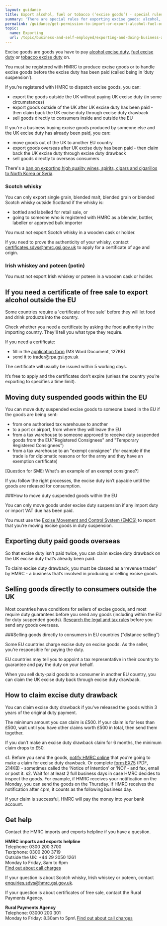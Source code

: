 ```yaml
---
layout: guidance
title: Export alcohol, fuel or tobacco (‘excise goods’) - special rules
summary: 'There are special rules for exporting excise goods: alcohol, fuel or tobacco.'
permalink: /guidance/get-permission-to-import-or-export-alcohol-fuel-or-tobacco-excise-goods.html
topic:
  name: Exporting
  url: /topic/business-and-self-employed/exporting-and-doing-business-abroad.html
---
```


Excise goods are goods you have to pay [alcohol excise duty](https://govuk-import-export.herokuapp.com/topic/business-tax/alcohol-duties), [fuel excise duty](https://govuk-import-export.herokuapp.com/topic/business-tax/fuel-duty) or [tobacco excise duty](https://govuk-import-export.herokuapp.com/topic/business-tax/tobacco-products-duty) on.


You must be registered with HMRC to produce excise goods or to handle excise goods before the excise duty has been paid (called being in ‘duty suspension’).


If you’re registered with HMRC to dispatch excise goods, you can:


- export the goods outside the UK without paying UK excise duty (in some circumstances)
- export goods outside of the UK  after UK excise duty has been paid - then claim back the UK excise duty through excise duty drawback
- sell goods directly to consumers inside and outside the EU


If you're a business buying excise goods produced by someone else and the UK excise duty has already been paid, you can:


- move goods out of the UK to another EU country
- export goods overseas after UK excise duty has been paid - then claim back the UK excise duty through excise duty drawback
- sell goods directly to overseas consumers


There's a [ban on exporting high quality wines, spirits, cigars and cigarillos to North Korea or Syria](/guidance/exporting-luxury-goods-north-korea.html).


### Scotch whisky


You can only export single grain, blended malt, blended grain or blended Scotch whisky outside Scotland if the whisky is:


- bottled and labelled for retail sale, or
- going to someone who is registered with HMRC as a blender, bottler, labeller or approved bulk importer


You must not export Scotch whisky in a wooden cask or holder.


If you need to prove the authenticity of your whisky, contact <certificates.sdvs@hmrc.gsi.gov.uk> to apply for a certificate of age and origin.


### Irish whiskey and poteen (potin)


You must not export Irish whiskey or poteen in a wooden cask or holder.


## If you need a certificate of free sale to export alcohol outside the EU

Some countries require a 'certificate of free sale' before they will let food and drink products into the country.

Check whether you need a certificate by asking the food authority in the importing country. They'll tell you what type they require.

If you need a certificate:

- fill in the [application form](https://www.gov.uk/government/uploads/system/uploads/attachment_data/file/484867/COFSApplicationExportNonEU_v2.0.doc) (MS Word Document, 127KB)
- send it to <trader@rpa.gsi.gov.uk>
 
The certificate will usually be issued within 5 working days.

It’s free to apply and the certificates don’t expire (unless the country you’re exporting to specifies a time limit).

## Moving duty suspended goods within the EU

You can move duty suspended excise goods to someone based in the EU if the goods are being sent:

- from one authorised tax warehouse to another
- to a port or airport, from where they will leave the EU
- from a tax warehouse to someone approved to receive duty suspended goods from the EU("Registered Consignees" and "Temporary Registered Consignees")
- from a tax warehouse to an "exempt consignee" (for example if the trade is for diplomatic reasons or for the army and they have an exemption certificate)

[Question for SME: What's an example of an exempt consignee?]

If you follow the right processes, the excise duty isn’t payable until the goods are released for consumption.

###How to move duty suspended goods within the EU

You can only move goods under excise duty suspension if any import duty or import VAT due has been paid.

You must use the [Excise Movement and Control System (EMCS)](https://www.gov.uk/guidance/excise-movement-and-control-system-how-to-register-and-use) to report that you’re moving excise goods in duty suspension.

## Exporting duty paid goods overseas

So that excise duty isn't paid twice, you can claim excise duty drawback on the UK excise duty that’s already been paid.

To claim excise duty drawback, you must be classed as a ‘revenue trader’ by HMRC - a business that’s involved in producing or selling excise goods. 

## Selling goods directly to consumers outside the UK

Most countries have conditions for sellers of excise goods, and most require duty guarantees before you send any goods (including within the EU for duty suspended goods). [Research the legal and tax rules](https://govuk-import-export.herokuapp.com/answer/choosing-export-market-ukti-experimental-sg.html) before you send any goods overseas.

###Selling goods directly to consumers in EU countries ("distance selling")

Some EU countries charge excise duty on excise goods. As the seller, you’re responsible for paying the duty.

EU countries may tell you to appoint a tax representative in their country to guarantee and pay the duty on your behalf.

When you sell duty-paid goods  to a consumer in another EU country, you can claim the UK excise duty back through excise duty drawback.

## How to claim excise duty drawback

You can claim excise duty drawback if you've released the goods within 3 years of the original duty payment.

The minimum amount you can claim is £500. If your claim is for less than £500, wait until you have other claims worth £500 in total, then send them together.

If you don’t make an excise duty drawback claim for 6 months, the minimum claim drops to £50.

s1. Before you send the goods, [notify HMRC online](https://www.tax.service.gov.uk/forms/form/notice-of-intention-to-claim-drawback/new) that you’re going to make a claim for excise duty drawback. Or complete [form EX75](https://www.gov.uk/government/uploads/system/uploads/attachment_data/file/374377/ex75.pdf) (PDF, 214KB) - sometimes called the ‘Notice of Intention’ or ‘NOI’ - and fax, email or post it.
s2. Wait for at least 2 full business days in case HMRC decides to inspect the goods. For example, if HMRC receives your notification on the Monday, you can send the goods on the Thursday. If HMRC receives the notification after 4pm, it counts as the following business day.

If your claim is successful, HMRC will pay the money into your bank account.

## Get help

Contact the HMRC imports and exports helpline if you have a question.

**HMRC imports and exports helpline**  
Telephone: 0300 200 3700  
Textphone: 0300 200 3719  
Outside the UK: +44 29 2050 1261  
Monday to Friday, 8am to 6pm  
[Find out about call charges](/call-charges)  


If your question is about Scotch whisky, Irish whiskey or poteen, contact [enquiries.sdvs@hmrc.gsi.gov.uk](mailto:enquiries.sdvs@hmrc.gsi.gov.uk).


If your question is about certificates of free sale, contact the Rural Payments Agency.


**Rural Payments Agency**         
Telephone: 03000 200 301  
Monday to Friday: 8.30am to 5pm\\
[Find out about call charges](/call-charges)  
